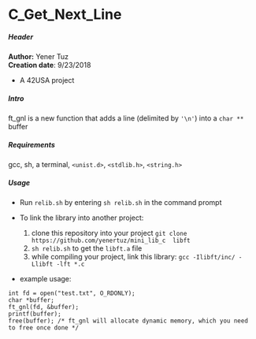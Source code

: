 # C_Get_Next_Line  

##### Header

__Author:__ Yener Tuz  
__Creation date__: 9/23/2018  

* A 42USA project

##### Intro

ft_gnl is a new function that adds a line (delimited by `'\n'`) into a `char **` buffer

##### Requirements

gcc, sh, a terminal, `<unist.d>`, `<stdlib.h>`, `<string.h>`  

##### Usage

* Run `relib.sh` by entering `sh relib.sh` in the command prompt  
  
* To link the library into another project:  
	1. clone this repository into your project `git clone https://github.com/yenertuz/mini_lib_c  libft`  
	2. `sh relib.sh` to get the `libft.a` file  
	3. while compiling your project, link this library: `gcc -Ilibft/inc/ -Llibft -lft *.c`   
	

* example usage:

```
int fd = open("test.txt", O_RDONLY);  
char *buffer;  
ft_gnl(fd, &buffer);  
printf(buffer);
free(buffer); /* ft_gnl will allocate dynamic memory, which you need to free once done */
```
